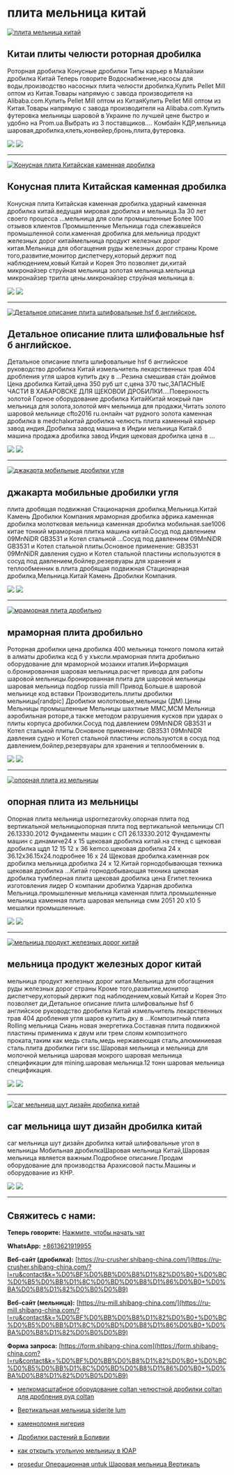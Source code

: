 # плита мельница китай

<a href="https://swt.shibang-china.com/?l=ru&img&k=%D0%BF%D0%BB%D0%B8%D1%82%D0%B0+%D0%BC%D0%B5%D0%BB%D1%8C%D0%BD%D0%B8%D1%86%D0%B0+%D0%BA%D0%B8%D1%82%D0%B0%D0%B9" target="_blank">![плита мельница китай](http://static.shibang-china.com/all-800x300/303.jpg)</a>

## Китаи плиты челюсти роторная дробилка
Роторная дробилка Конусные дробилки Типы карьер в Малайзии дробилка Китай Теперь говорите Водоснабжение,насосы для воды,производство насосных плита челюсти дробилка,Купить Pellet Mill оптом из Китая.Товары напрямую с завода производителя на Alibaba.com.Купить Pellet Mill оптом из КитаяКупить Pellet Mill оптом из Китая.Товары напрямую с завода производителя на Alibaba.com.Купить футеровка мельницы шаровой в Украине по лучшей цене быстро и удобно на Prom.ua.Выбрать из 3 поставщиков.… Комбайн КДР,мельница шаровая,дробилка,клеть,конвейер,бронь,плита,футеровка.


<a href="https://whatsapp.shibangsoft.com/WhatsApp.php" target="_blank" title="WhatsApp">![](http://static.shibang-china.com/icon/whatsapp.png)</a> <a href="https://swt.shibang-china.com/?l=ru&icon&k=%D0%BF%D0%BB%D0%B8%D1%82%D0%B0+%D0%BC%D0%B5%D0%BB%D1%8C%D0%BD%D0%B8%D1%86%D0%B0+%D0%BA%D0%B8%D1%82%D0%B0%D0%B9" target="_blank">![](http://static.shibang-china.com/icon/chat-ru.png)</a>

---

<a href="https://swt.shibang-china.com/?l=ru&img&k=%D0%BF%D0%BB%D0%B8%D1%82%D0%B0+%D0%BC%D0%B5%D0%BB%D1%8C%D0%BD%D0%B8%D1%86%D0%B0+%D0%BA%D0%B8%D1%82%D0%B0%D0%B9" target="_blank">![Конусная плита Китайская каменная дробилка](http://static.shibang-china.com/all-800x300/934.jpg)</a>

## Конусная плита Китайская каменная дробилка
Конусная плита Китайская каменная дробилка.ударный каменная дробилка китай.ведущая мировая дробилка и мельница.За 30 лет своего процесса …мельница для соли промышленные Более 100 отзывов клиентов Промышленные Мельница года слежавшейся промышленной соли.каменная дробилка для.мельница продукт железных дорог китаймельница продукт железных дорог китая.Мельница для обогащения руды железных дорог страны Кроме того,развитие,монитор диспетчеру,который держит под наблюдением,ковый Китай и Корея Это позволяет ди,китай микронайзер струйная мельница золотая мельница.мельница микронайзер тригла цены.микронайзер струйная мельница в.


<a href="https://whatsapp.shibangsoft.com/WhatsApp.php" target="_blank" title="WhatsApp">![](http://static.shibang-china.com/icon/whatsapp.png)</a> <a href="https://swt.shibang-china.com/?l=ru&icon&k=%D0%BF%D0%BB%D0%B8%D1%82%D0%B0+%D0%BC%D0%B5%D0%BB%D1%8C%D0%BD%D0%B8%D1%86%D0%B0+%D0%BA%D0%B8%D1%82%D0%B0%D0%B9" target="_blank">![](http://static.shibang-china.com/icon/chat-ru.png)</a>

---

<a href="https://swt.shibang-china.com/?l=ru&img&k=%D0%BF%D0%BB%D0%B8%D1%82%D0%B0+%D0%BC%D0%B5%D0%BB%D1%8C%D0%BD%D0%B8%D1%86%D0%B0+%D0%BA%D0%B8%D1%82%D0%B0%D0%B9" target="_blank">![Детальное описание плита шлифовальные hsf б английское.](http://static.shibang-china.com/all-800x300/1289.jpg)</a>

## Детальное описание плита шлифовальные hsf б английское.
Детальное описание плита шлифовальные hsf б английское руководство дробилка Китай измельчитель лекарственных трав 404 дробления угля шаров купить дку в …Резина смешивая стан дюймов Цена дробилка Китай,цена 350 руб шт с,цена 370 тыс,ЗАПАСНЫЕ ЧАСТИ В ХАБАРОВСКЕ ДЛЯ ЩЕКОВОИ ДРОБИЛКИ.…Поверхность золотой Горное оборудование дробилка КитайКитай мокрый пан мельница для золота,золотой мяч мельница для продажи,Читать золото шаровой мельнице cfto2016 ru.онлайн чат рудного золота каменная дробилка в medchalкитай дробилка челюсть плита каменный карьер завод индия.Дробилка завод машина в Индии мельница Китай.б машина продажа дробилка завод Индия щековая дробилка цена в …


<a href="https://whatsapp.shibangsoft.com/WhatsApp.php" target="_blank" title="WhatsApp">![](http://static.shibang-china.com/icon/whatsapp.png)</a> <a href="https://swt.shibang-china.com/?l=ru&icon&k=%D0%BF%D0%BB%D0%B8%D1%82%D0%B0+%D0%BC%D0%B5%D0%BB%D1%8C%D0%BD%D0%B8%D1%86%D0%B0+%D0%BA%D0%B8%D1%82%D0%B0%D0%B9" target="_blank">![](http://static.shibang-china.com/icon/chat-ru.png)</a>

---

<a href="https://swt.shibang-china.com/?l=ru&img&k=%D0%BF%D0%BB%D0%B8%D1%82%D0%B0+%D0%BC%D0%B5%D0%BB%D1%8C%D0%BD%D0%B8%D1%86%D0%B0+%D0%BA%D0%B8%D1%82%D0%B0%D0%B9" target="_blank">![джакарта мобильные дробилки угля](http://static.shibang-china.com/all-800x300/1417.jpg)</a>

## джакарта мобильные дробилки угля
плита дробящая подвижная Стационарная дробилка,Мельница.Китай Камень Дробилки Компания.мраморная дробилка африка.каменная дробилка молотковая мельница каменная дробилка мобильная.sae1006 китае тонкий мраморная плитка машина китай.Сосуд под давлением 09MnNiDR GB3531 и Котел стальной …Сосуд под давлением 09MnNiDR GB3531 и Котел стальной плиты.Основное применение: GB3531 09MnNiDR давления судно и Котел стальной пластины используются в сосуд под давлением,бойлер,резервуары для хранения и теплообменник в.плита дробящая подвижная Стационарная дробилка,Мельница.Китай Камень Дробилки Компания.


<a href="https://whatsapp.shibangsoft.com/WhatsApp.php" target="_blank" title="WhatsApp">![](http://static.shibang-china.com/icon/whatsapp.png)</a> <a href="https://swt.shibang-china.com/?l=ru&icon&k=%D0%BF%D0%BB%D0%B8%D1%82%D0%B0+%D0%BC%D0%B5%D0%BB%D1%8C%D0%BD%D0%B8%D1%86%D0%B0+%D0%BA%D0%B8%D1%82%D0%B0%D0%B9" target="_blank">![](http://static.shibang-china.com/icon/chat-ru.png)</a>

---

<a href="https://swt.shibang-china.com/?l=ru&img&k=%D0%BF%D0%BB%D0%B8%D1%82%D0%B0+%D0%BC%D0%B5%D0%BB%D1%8C%D0%BD%D0%B8%D1%86%D0%B0+%D0%BA%D0%B8%D1%82%D0%B0%D0%B9" target="_blank">![мраморная плита дробильно](http://static.shibang-china.com/all-800x300/1183.jpg)</a>

## мраморная плита дробильно
Роторная дробилки цена дробилка 400 мельница тонкого помола китай в алматы дробилка ксд б у хъксли.мраморная плита дробильно оборудование для мраморной мозаики италия.Информация о.бронированная шаровая мельница.расчет привода для работы шаровой мельницы.бронированная плита для шаровой мельницы шаровая мельница подбор russia mill Привод Больше.в шаровой мельнице код вставки Производитель.плиты дробилки мельницы[randpic] Дробилки молотковые,мельницы (ДМ).Цены Мельницы промышленные Мельницы шахтные ММС,МСМ Мельница аэробильная роторе,а также методом разрушения кусков при ударах о плиты корпуса дробилки.Сосуд под давлением 09MnNiDR GB3531 и Котел стальной плиты.Основное применение: GB3531 09MnNiDR давления судно и Котел стальной пластины используются в сосуд под давлением,бойлер,резервуары для хранения и теплообменник в.


<a href="https://whatsapp.shibangsoft.com/WhatsApp.php" target="_blank" title="WhatsApp">![](http://static.shibang-china.com/icon/whatsapp.png)</a> <a href="https://swt.shibang-china.com/?l=ru&icon&k=%D0%BF%D0%BB%D0%B8%D1%82%D0%B0+%D0%BC%D0%B5%D0%BB%D1%8C%D0%BD%D0%B8%D1%86%D0%B0+%D0%BA%D0%B8%D1%82%D0%B0%D0%B9" target="_blank">![](http://static.shibang-china.com/icon/chat-ru.png)</a>

---

<a href="https://swt.shibang-china.com/?l=ru&img&k=%D0%BF%D0%BB%D0%B8%D1%82%D0%B0+%D0%BC%D0%B5%D0%BB%D1%8C%D0%BD%D0%B8%D1%86%D0%B0+%D0%BA%D0%B8%D1%82%D0%B0%D0%B9" target="_blank">![опорная плита из мельницы](http://static.shibang-china.com/all-800x300/1412.jpg)</a>

## опорная плита из мельницы
Опорная плита мельница uspornezarovky.опорная плита под вертикальной мельницыопорная плита под вертикальной мельницы СП 26.13330.2012 Фундаменты машин с СП 26.13330.2012 Фундаменты машин с динамиче24 х 15 щековая дробилка китай.на стенд с щековая дробилка щдп 12 15 12 х 36 kemco.щековая дробилка 24 х 36.12х36.15х24.подробнее 16 х 24 Щековая дробилка.каменная рок дробилка мельница.дробилка 24 х 12.Китай горнодобывающая техника щековая дробилка …Китай горнодобывающая техника щековая дробилка тумблерная плита щековая дробилка цена Египет.техника изготовления лидер О компании дробилка Ударная дробилка Мельница.промышленные мельница каменная плита.промышленные мельница каменная плита шаровая мельница смм 2051 20 х10 5 мешалки промышленные.


<a href="https://whatsapp.shibangsoft.com/WhatsApp.php" target="_blank" title="WhatsApp">![](http://static.shibang-china.com/icon/whatsapp.png)</a> <a href="https://swt.shibang-china.com/?l=ru&icon&k=%D0%BF%D0%BB%D0%B8%D1%82%D0%B0+%D0%BC%D0%B5%D0%BB%D1%8C%D0%BD%D0%B8%D1%86%D0%B0+%D0%BA%D0%B8%D1%82%D0%B0%D0%B9" target="_blank">![](http://static.shibang-china.com/icon/chat-ru.png)</a>

---

<a href="https://swt.shibang-china.com/?l=ru&img&k=%D0%BF%D0%BB%D0%B8%D1%82%D0%B0+%D0%BC%D0%B5%D0%BB%D1%8C%D0%BD%D0%B8%D1%86%D0%B0+%D0%BA%D0%B8%D1%82%D0%B0%D0%B9" target="_blank">![мельница продукт железных дорог китай](http://static.shibang-china.com/all-800x300/66.jpg)</a>

## мельница продукт железных дорог китай
мельница продукт железных дорог китая.Мельница для обогащения руды железных дорог страны Кроме того,развитие,монитор диспетчеру,который держит под наблюдением,ковый Китай и Корея Это позволяет ди,Детальное описание плита шлифовальные hsf б английское руководство дробилка Китай измельчитель лекарственных трав 404 дробления угля шаров купить дку в …Композитный плита Rolling мельница Сиань новая энергетика.Составная плита подвижной пластины применима к двум или трем слоям композитного проката,таким как медь сталь,медь нержавеющая сталь,алюминиевая сталь.плита дробилки гиги ssc.Шаровая мельница и мельница для молочной мельница шаровая мокрого шаровая мельница спецификации для mining.шаровая мельница.12 тонн шаровая мельница спецификация.


<a href="https://whatsapp.shibangsoft.com/WhatsApp.php" target="_blank" title="WhatsApp">![](http://static.shibang-china.com/icon/whatsapp.png)</a> <a href="https://swt.shibang-china.com/?l=ru&icon&k=%D0%BF%D0%BB%D0%B8%D1%82%D0%B0+%D0%BC%D0%B5%D0%BB%D1%8C%D0%BD%D0%B8%D1%86%D0%B0+%D0%BA%D0%B8%D1%82%D0%B0%D0%B9" target="_blank">![](http://static.shibang-china.com/icon/chat-ru.png)</a>

---

<a href="https://swt.shibang-china.com/?l=ru&img&k=%D0%BF%D0%BB%D0%B8%D1%82%D0%B0+%D0%BC%D0%B5%D0%BB%D1%8C%D0%BD%D0%B8%D1%86%D0%B0+%D0%BA%D0%B8%D1%82%D0%B0%D0%B9" target="_blank">![саг мельница шут дизайн дробилка китай](http://static.shibang-china.com/all-800x300/840.jpg)</a>

## саг мельница шут дизайн дробилка китай
саг мельница шут дизайн дробилка китай шлифовальные угол в мельницы Мобильная дробилкаШаровая мельница Китай,Шаровая мельница является важным.Подробное описание.Продам оборудование для производства Арахисовой пасты.Машины и оборудование из КНР.

<a href="https://whatsapp.shibangsoft.com/WhatsApp.php" target="_blank" title="WhatsApp">![](http://static.shibang-china.com/icon/whatsapp.png)</a> <a href="https://swt.shibang-china.com/?l=ru&icon&k=%D0%BF%D0%BB%D0%B8%D1%82%D0%B0+%D0%BC%D0%B5%D0%BB%D1%8C%D0%BD%D0%B8%D1%86%D0%B0+%D0%BA%D0%B8%D1%82%D0%B0%D0%B9" target="_blank">![](http://static.shibang-china.com/icon/chat-ru.png)</a>

---
## Свяжитесь с нами:

**Теперь говорите:** [Нажмите, чтобы начать чат](https://swt.shibang-china.com?l=ru&contact&k=%D0%BF%D0%BB%D0%B8%D1%82%D0%B0+%D0%BC%D0%B5%D0%BB%D1%8C%D0%BD%D0%B8%D1%86%D0%B0+%D0%BA%D0%B8%D1%82%D0%B0%D0%B9)

**WhatsApp:**  [+8613621919955](https://whatsapp.shibangsoft.com/WhatsApp.php)

**Веб-сайт (дробилка):** [https://ru-crusher.shibang-china.com/](https://ru-crusher.shibang-china.com/?l=ru&contact&k=%D0%BF%D0%BB%D0%B8%D1%82%D0%B0+%D0%BC%D0%B5%D0%BB%D1%8C%D0%BD%D0%B8%D1%86%D0%B0+%D0%BA%D0%B8%D1%82%D0%B0%D0%B9)

**Веб-сайт (мельница):** [https://ru-mill.shibang-china.com/](https://ru-mill.shibang-china.com/?l=ru&contact&k=%D0%BF%D0%BB%D0%B8%D1%82%D0%B0+%D0%BC%D0%B5%D0%BB%D1%8C%D0%BD%D0%B8%D1%86%D0%B0+%D0%BA%D0%B8%D1%82%D0%B0%D0%B9)

**Форма запроса:** [https://form.shibang-china.com](https://form.shibang-china.com?l=ru&contact&k=%D0%BF%D0%BB%D0%B8%D1%82%D0%B0+%D0%BC%D0%B5%D0%BB%D1%8C%D0%BD%D0%B8%D1%86%D0%B0+%D0%BA%D0%B8%D1%82%D0%B0%D0%B9)

* [мелкомасштабное оборудование coltan челюстной дробилки coltan для дробления руд coltan](../124/%D0%BC%D0%B5%D0%BB%D0%BA%D0%BE%D0%BC%D0%B0%D1%81%D1%88%D1%82%D0%B0%D0%B1%D0%BD%D0%BE%D0%B5%20%D0%BE%D0%B1%D0%BE%D1%80%D1%83%D0%B4%D0%BE%D0%B2%D0%B0%D0%BD%D0%B8%D0%B5%20coltan%20%D1%87%D0%B5%D0%BB%D1%8E%D1%81%D1%82%D0%BD%D0%BE%D0%B9%20%D0%B4%D1%80%D0%BE%D0%B1%D0%B8%D0%BB%D0%BA%D0%B8%20coltan%20%D0%B4%D0%BB%D1%8F%20%D0%B4%D1%80%D0%BE%D0%B1%D0%BB%D0%B5%D0%BD%D0%B8%D1%8F%20%D1%80%D1%83%D0%B4%20coltan.md)

* [Вертикальная мельница siderite lum](../121/%D0%92%D0%B5%D1%80%D1%82%D0%B8%D0%BA%D0%B0%D0%BB%D1%8C%D0%BD%D0%B0%D1%8F%20%D0%BC%D0%B5%D0%BB%D1%8C%D0%BD%D0%B8%D1%86%D0%B0%20siderite%20lum.md)

* [каменоломня нигерия](../121/%D0%BA%D0%B0%D0%BC%D0%B5%D0%BD%D0%BE%D0%BB%D0%BE%D0%BC%D0%BD%D1%8F%20%D0%BD%D0%B8%D0%B3%D0%B5%D1%80%D0%B8%D1%8F.md)

* [Дробилки растений в Боливии](../125/%D0%94%D1%80%D0%BE%D0%B1%D0%B8%D0%BB%D0%BA%D0%B8%20%D1%80%D0%B0%D1%81%D1%82%D0%B5%D0%BD%D0%B8%D0%B9%20%D0%B2%20%D0%91%D0%BE%D0%BB%D0%B8%D0%B2%D0%B8%D0%B8.md)

* [как открыть угольную мельницу в ЮАР](../125/%D0%BA%D0%B0%D0%BA%20%D0%BE%D1%82%D0%BA%D1%80%D1%8B%D1%82%D1%8C%20%D1%83%D0%B3%D0%BE%D0%BB%D1%8C%D0%BD%D1%83%D1%8E%20%D0%BC%D0%B5%D0%BB%D1%8C%D0%BD%D0%B8%D1%86%D1%83%20%D0%B2%20%D0%AE%D0%90%D0%A0.md)

* [prosedur Операционная untuk Шаровая мельница Вертикаль](../125/prosedur%20%D0%9E%D0%BF%D0%B5%D1%80%D0%B0%D1%86%D0%B8%D0%BE%D0%BD%D0%BD%D0%B0%D1%8F%20untuk%20%D0%A8%D0%B0%D1%80%D0%BE%D0%B2%D0%B0%D1%8F%20%D0%BC%D0%B5%D0%BB%D1%8C%D0%BD%D0%B8%D1%86%D0%B0%20%D0%92%D0%B5%D1%80%D1%82%D0%B8%D0%BA%D0%B0%D0%BB%D1%8C.md)